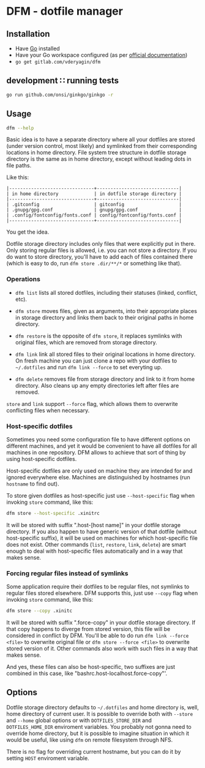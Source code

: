 # DFM - dotfile manager #

## Installation ##

- Have [Go][1] installed
- Have your Go workspace configured (as per [official documentation][2])
- `go get gitlab.com/vderyagin/dfm`

[1]: http://golang.org/doc/install
[2]: http://golang.org/doc/code.html#GOPATH

## development ∷ running tests

```sh
go run github.com/onsi/ginkgo/ginkgo -r
```

## Usage ##

```sh
dfm --help
```

Basic idea is to have a separate directory where all your dotfiles are stored (under version control, most likely) and symlinked from their corresponding locations in home directory. File system tree structure in dotfile storage directory is the same as in home directory, except without leading dots in file paths.

Like this:

```
|-------------------------------+------------------------------|
| in home directory             | in dotfile storage directory |
|-------------------------------+------------------------------|
| .gitconfig                    | gitconfig                    |
| .gnupg/gpg.conf               | gnupg/gpg.conf               |
| .config/fontconfig/fonts.conf | config/fontconfig/fonts.conf |
|-------------------------------+------------------------------|
```

You get the idea.

Dotfile storage directory includes only files that were explicitly put in there. Only storing regular files is allowed, i.e. you can not store a directory. If you do want to store directory, you'll have to add each of files contained there (which is easy to do, run `dfm store .dir/**/*` or something like that).

### Operations ###

- `dfm list` lists all stored dotfiles, including their statuses (linked, conflict, etc).

- `dfm store` moves files, given as arguments, into their appropriate places in storage directory and links them back to their original paths in home directory.

- `dfm restore` is the opposite of `dfm store`, it replaces symlinks with original files, which are removed from storage directory.

- `dfm link` link all stored files to their original locations in home directory. On fresh machine you can just clone a repo with your dotfiles to `~/.dotfiles` and run `dfm link --force` to set everyting up.

- `dfm delete` removes file from storage directory and link to it from home directory. Also cleans up any empty directories left after files are removed.

`store` and `link` support `--force` flag, which allows them to overwrite conflicting files when necessary.

### Host-specific dotfiles ###

Sometimes you need some configuration file to have different options on different machines, and yet it would be convenient to have all dotfiles for all machines in one repository. DFM allows to achieve that sort of thing by using host-specific dotfiles.

Host-specific dotfiles are only used on machine they are intended for and ignored everywhere else. Machines are distinguished by hostnames (run `hostname` to find out).

To store given dotfiles as host-specific just use `--host-specific` flag when invoking `store` command, like this:

```sh
dfm store --host-specific .xinitrc
```

It will be stored with suffix ".host-[host name]" in your dotfile storage directory. If you also happen to have generic version of that dotfile (without host-specific suffix), it will be used on machines for which host-specific file does not exist. Other commands (`list`, `restore`, `link`, `delete`) are smart enough to deal with host-specific files automatically and in a way that makes sense.

### Forcing regular files instead of symlinks ###

Some application require their dotfiles to be regular files, not symlinks to regular files stored elsewhere. DFM supports this, just use `--copy` flag when invoking `store` command, like this:

```sh
dfm store --copy .xinitc
```

It will be stored with suffix ".force-copy" in your dotfile storage directory. If that copy happens to diverge from stored version, this file will be considered in conflict by DFM. You'll be able to do run `dfm link --force <file>` to overwrite original file or `dfm store --force <file>` to overwrite stored version of it. Other commands also work with such files in a way that makes sense.

And yes, these files can also be host-specific, two suffixes are just combined in this case, like "bashrc.host-localhost.force-copy"'.

## Options ##

Dotfile storage directory defaults to `~/.dotfiles` and home directory is, well, home directory of current user. It is possible to override both with `--store` and `--home` global options or with `DOTFILES_STORE_DIR` and `DOTFILES_HOME_DIR` enviroment variables. You probably not gonna need to override home directory, but it is possible to imagine situation in which it would be useful, like using `dfm` on remote filesystem through NFS.

There is no flag for overriding current hostname, but you can do it by setting `HOST` enviroment variable.
